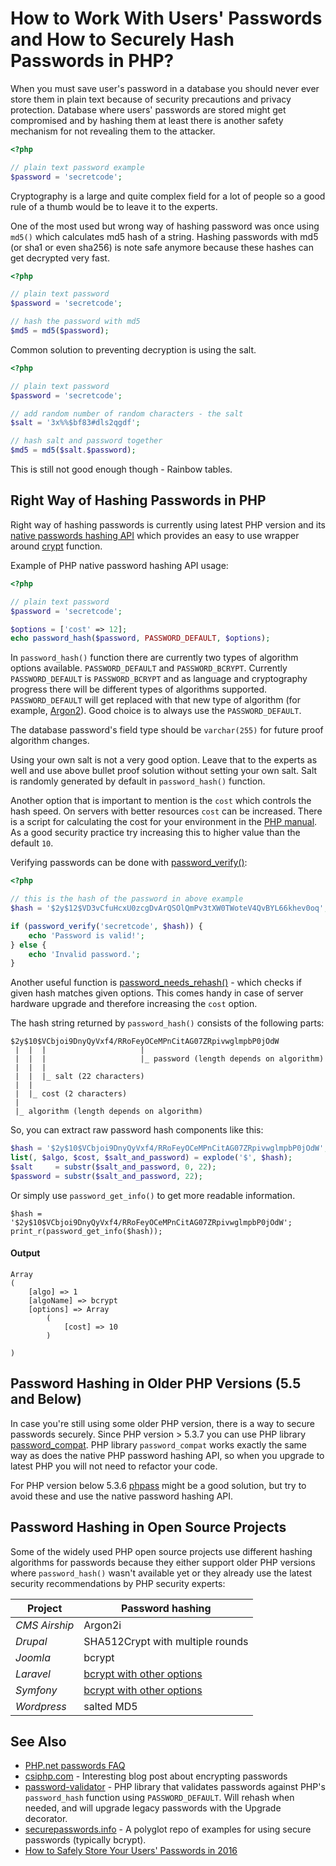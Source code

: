 # How to Work With Users' Passwords and How to Securely Hash Passwords in PHP?

When you must save user's password in a database you should never ever store them
in plain text because of security precautions and privacy protection. Database
where users' passwords are stored might get compromised and by hashing them at
least there is another safety mechanism for not revealing them to the attacker.

```php
<?php

// plain text password example
$password = 'secretcode';
```

Cryptography is a large and quite complex field for a lot of people so a good
rule of a thumb would be to leave it to the experts.

One of the most used but wrong way of hashing password was once using `md5()`
which calculates md5 hash of a string. Hashing passwords with md5 (or sha1
or even sha256) is note safe anymore because these hashes can get decrypted very
fast.

```php
<?php

// plain text password
$password = 'secretcode';

// hash the password with md5
$md5 = md5($password);
```

Common solution to preventing decryption is using the salt.

```php
<?php

// plain text password
$password = 'secretcode';

// add random number of random characters - the salt
$salt = '3x%%$bf83#dls2qgdf';

// hash salt and password together
$md5 = md5($salt.$password);
```

This is still not good enough though - Rainbow tables.

## Right Way of Hashing Passwords in PHP

Right way of hashing passwords is currently using latest PHP version and its
[native passwords hashing API](http://php.net/manual/en/book.password.php) which
provides an easy to use wrapper around [crypt](http://php.net/manual/en/function.crypt.php)
function.

Example of PHP native password hashing API usage:

```php
<?php

// plain text password
$password = 'secretcode';

$options = ['cost' => 12];
echo password_hash($password, PASSWORD_DEFAULT, $options);
```

In `password_hash()` function there are currently two types of algorithm options
available. `PASSWORD_DEFAULT` and `PASSWORD_BCRYPT`. Currently `PASSWORD_DEFAULT`
is `PASSWORD_BCRYPT` and as language and cryptography progress there will be
different types of algorithms supported. `PASSWORD_DEFAULT` will get replaced
with that new type of algorithm (for example,
[Argon2](https://wiki.php.net/rfc/argon2_password_hash)). Good choice is to always
use the `PASSWORD_DEFAULT`.

The database password's field type should be `varchar(255)` for future proof
algorithm changes.

Using your own salt is not a very good option. Leave that to the experts as well
and use above bullet proof solution without setting your own salt. Salt is randomly
generated by default in `password_hash()` function.

Another option that is important to mention is the `cost` which controls the hash
speed. On servers with better resources `cost` can be increased. There is a script
for calculating the cost for your environment in the
[PHP manual](http://php.net/manual/en/function.password-hash.php#example-989).
As a good security practice try increasing this to higher value than the default
`10`.

Verifying passwords can be done with
[password_verify()](http://php.net/manual/en/function.password-verify.php):

```php
<?php

// this is the hash of the password in above example
$hash = '$2y$12$VD3vCfuHcxU0zcgDvArQSOlQmPv3tXW0TWoteV4QvBYL66khev0oq';

if (password_verify('secretcode', $hash)) {
    echo 'Password is valid!';
} else {
    echo 'Invalid password.';
}
```

Another useful function is
[password_needs_rehash()](http://php.net/manual/en/function.password-needs-rehash.php) - which
checks if given hash matches given options. This comes handy in case of server
hardware upgrade and therefore increasing the `cost` option.

The hash string returned by `password_hash()` consists of the following parts:

```
$2y$10$VCbjoi9DnyQyVxf4/RRoFeyOCeMPnCitAG07ZRpivwglmpbP0jOdW
 |  |  |                     |
 |  |  |                     |_ password (length depends on algorithm)
 |  |  |
 |  |  |_ salt (22 characters)
 |  |
 |  |_ cost (2 characters)
 |
 |_ algorithm (length depends on algorithm)
```

So, you can extract raw password hash components like this:

```php
$hash = '$2y$10$VCbjoi9DnyQyVxf4/RRoFeyOCeMPnCitAG07ZRpivwglmpbP0jOdW';
list(, $algo, $cost, $salt_and_password) = explode('$', $hash);
$salt     = substr($salt_and_password, 0, 22);
$password = substr($salt_and_password, 22);
```

Or simply use `password_get_info()` to get more readable information.

```
$hash = '$2y$10$VCbjoi9DnyQyVxf4/RRoFeyOCeMPnCitAG07ZRpivwglmpbP0jOdW';
print_r(password_get_info($hash));
```

#### Output
```
Array
(
    [algo] => 1
    [algoName] => bcrypt
    [options] => Array
        (
            [cost] => 10
        )

)
```

## Password Hashing in Older PHP Versions (5.5 and Below)

In case you're still using some older PHP version, there is a way to secure
passwords securely. Since PHP version > 5.3.7 you can use PHP library
[password_compat](https://github.com/ircmaxell/password_compat). PHP library
`password_compat` works exactly the same way as does the native PHP password
hashing API, so when you upgrade to latest PHP you will not need to refactor your
code.

For PHP version below 5.3.6 [phpass](http://www.openwall.com/phpass/) might be a
good solution, but try to avoid these and use the native password hashing API.

## Password Hashing in Open Source Projects

Some of the widely used PHP open source projects use different hashing algorithms
for passwords because they either support older PHP versions where `password_hash()`
wasn't available yet or they already use the latest security recommendations by
PHP security experts:

Project | Password hashing
--- | ---
*CMS Airship* | Argon2i
*Drupal* | SHA512Crypt with multiple rounds
*Joomla* | bcrypt
*Laravel* | [bcrypt with other options](https://laravel.com/docs/5.3/hashing)
*Symfony* | [bcrypt with other options](http://symfony.com/doc/current/security.html)
*Wordpress* | salted MD5


## See Also

* [PHP.net passwords FAQ](http://php.net/manual/en/faq.passwords.php)
* [csiphp.com](http://csiphp.com/blog/2012/02/16/encrypt-passwords-for-highest-level-of-security/) - Interesting blog post about encrypting passwords
* [password-validator](https://github.com/jeremykendall/password-validator) - PHP library that validates passwords against PHP's `password_hash` function using `PASSWORD_DEFAULT`. Will rehash when needed, and will upgrade legacy passwords with the Upgrade decorator.
* [securepasswords.info](http://securepasswords.info/about/) - A polyglot repo of examples for using secure passwords (typically bcrypt).
* [How to Safely Store Your Users' Passwords in 2016](https://paragonie.com/blog/2016/02/how-safely-store-password-in-2016)
